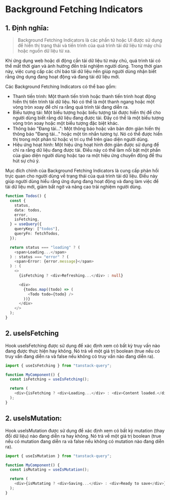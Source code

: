 # Background Fetching Indicators

## 1. Định nghĩa:

> Background Fetching Indicators là các phần tử hoặc UI được sử dụng để hiển thị trạng thái và tiến trình của quá trình tải dữ liệu từ máy chủ hoặc nguồn dữ liệu từ xa.

Khi ứng dụng web hoặc di động cần tải dữ liệu từ máy chủ, quá trình tải có thể mất thời gian và ảnh hưởng đến trải nghiệm người dùng. Trong thời gian này, việc cung cấp các chỉ báo tải dữ liệu nền giúp người dùng nhận biết rằng ứng dụng đang hoạt động và đang tải dữ liệu mới.

Các Background Fetching Indicators có thể bao gồm:

- Thanh tiến trình: Một thanh tiến trình hoặc thanh tiến trình hoạt động hiển thị tiến trình tải dữ liệu. Nó có thể là một thanh ngang hoặc một vòng tròn xoay để chỉ ra rằng quá trình tải đang diễn ra.
- Biểu tượng tải: Một biểu tượng hoặc biểu tượng tải được hiển thị để cho người dùng biết rằng dữ liệu đang được tải. Đây có thể là một biểu tượng vòng tròn xoay hoặc một biểu tượng đặc biệt khác.
- Thông báo "Đang tải...": Một thông báo hoặc văn bản đơn giản hiển thị thông báo "Đang tải..." hoặc một tin nhắn tương tự. Nó có thể được hiển thị trong một phần tử hoặc vị trí cụ thể trên giao diện người dùng.
- Hiệu ứng hoạt hình: Một hiệu ứng hoạt hình đơn giản được sử dụng để chỉ ra rằng dữ liệu đang được tải. Điều này có thể làm nổi bật một phần của giao diện người dùng hoặc tạo ra một hiệu ứng chuyển động để thu hút sự chú ý.

Mục đích chính của Background Fetching Indicators là cung cấp phản hồi trực quan cho người dùng về trạng thái của quá trình tải dữ liệu. Điều này giúp người dùng hiểu rằng ứng dụng đang hoạt động và đang làm việc để tải dữ liệu mới, giảm bất ngờ và nâng cao trải nghiệm người dùng.

```ts
function Todos() {
  const {
    status,
    data: todos,
    error,
    isFetching,
  } = useQuery({
    queryKey: ["todos"],
    queryFn: fetchTodos,
  });

  return status === "loading" ? (
    <span>Loading...</span>
  ) : status === "error" ? (
    <span>Error: {error.message}</span>
  ) : (
    <>
      {isFetching ? <div>Refreshing...</div> : null}

      <div>
        {todos.map((todo) => (
          <Todo todo={todo} />
        ))}
      </div>
    </>
  );
}
```

## 2. useIsFetching

Hook useIsFetching được sử dụng để xác định xem có bất kỳ truy vấn nào đang được thực hiện hay không. Nó trả về một giá trị boolean (true nếu có truy vấn đang diễn ra và false nếu không có truy vấn nào đang diễn ra).

```ts
import { useIsFetching } from "tanstack-query";

function MyComponent() {
  const isFetching = useIsFetching();

  return (
    <div>{isFetching ? <div>Loading...</div> : <div>Content loaded.</div>}</div>
  );
}
```

## 2. useIsMutation:

Hook useIsMutation được sử dụng để xác định xem có bất kỳ mutation (thay đổi dữ liệu) nào đang diễn ra hay không. Nó trả về một giá trị boolean (true nếu có mutation đang diễn ra và false nếu không có mutation nào đang diễn ra).

```ts
import { useIsMutation } from "tanstack-query";

function MyComponent() {
  const isMutating = useIsMutation();

  return (
    <div>{isMutating ? <div>Saving...</div> : <div>Ready to save</div>}</div>
  );
}
```
